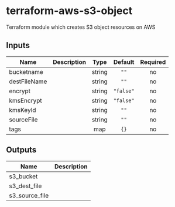 # terraform-aws-s3-object
Terraform module which creates S3 object resources on AWS

<!-- BEGINNING OF PRE-COMMIT-TERRAFORM DOCS HOOK -->
## Inputs

| Name | Description | Type | Default | Required |
|------|-------------|:----:|:-----:|:-----:|
| bucketname |  | string | `""` | no |
| destFileName |  | string | `""` | no |
| encrypt |  | string | `"false"` | no |
| kmsEncrypt |  | string | `"false"` | no |
| kmsKeyId |  | string | `""` | no |
| sourceFile |  | string | `""` | no |
| tags |  | map | `{}` | no |

## Outputs

| Name | Description |
|------|-------------|
| s3\_bucket |  |
| s3\_dest\_file |  |
| s3\_source\_file |  |

<!-- END OF PRE-COMMIT-TERRAFORM DOCS HOOK -->
